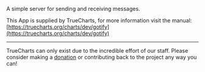 A simple server for sending and receiving messages.

This App is supplied by TrueCharts, for more information visit the manual: [https://truecharts.org/charts/dev/gotify](https://truecharts.org/charts/dev/gotify)

---

TrueCharts can only exist due to the incredible effort of our staff.
Please consider making a [donation](https://truecharts.org/sponsor) or contributing back to the project any way you can!
